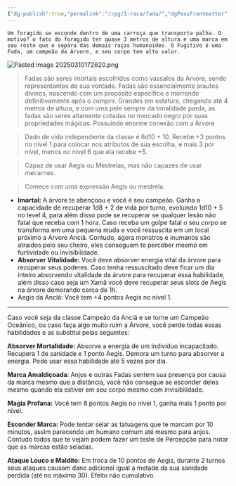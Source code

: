```yaml
---
{"dg-publish":true,"permalink":"/rpg/1-raca/fada/","dgPassFrontmatter":true}
---
```




```
Um foragido se esconde dentro de uma carroça que transporta palha. O motivo? o fato do foragido ter quase 3 metros de altura e uma marca em seu rosto que o separa das demais raças humanoides. O Fugitivo é uma Fada, um campeão da Árvore, e seu corpo tem alto valor.

```


![Pasted image 20250310172620.png](/img/user/Images/Misc/Pasted%20image%2020250310172620.png)


> Fadas são seres imortais escolhidos como vassalos da Árvore, sendo representantes de sua vontade. Fadas são essencialmente arautos divinos, nascendo com um propósito específico e morrendo definitivamente após o cumprir. Grandes em estatura, chegando até 4 metros de altura, e com uma pele sempre da tonalidade parda, as fadas são seres altamente cotadas no mercado negro por suas propriedades mágicas. Possuindo enorme conexão com a Árvore

>Dado de vida independente da classe é 8d10 + 10. Recebe +3 pontos no nível 1 para colocar nos atributos de sua escolha, e mais 3 por nível, menos no nível 6 que ela recebe +5.

> Capaz de usar Aegis ou Mestrelas, mas não capazes de usar mecarnes.

> Comece com uma expressão Aegis ou mestrela.

- **Imortal:** A árvore te abençoou e você é seu campeão. Ganha a capacidade de recuperar 1d8 + 2 de vida por turno, evoluindo 1d10 + 5 no level 4, para além disso pode se recuperar se qualquer lesão não fatal que receba com 1 hora. Caso receba um golpe fatal o seu corpo se transforma em uma pequena muda e você ressuscita em um local próximo a Árvore Anciã. Contudo, agora monstros e inumanos são atraídos pelo seu cheiro, eles conseguem te perceber mesmo em furtividade ou invisibilidade. 
- **Absorver Vitalidade:** Você deve absorver energia vital da árvore para recuperar seus poderes. Caso tenha ressuscitado deve ficar um dia inteiro absorvendo vitalidade da árvore para recuperar essa habilidade, além disso caso seja um Xamã você deve recuperar seus slots de Aegis na árvore demorando cerca de 1h.
- Aegis da Anciã: Você tem +4 pontos Aegis no nível 1.

-----------------------------------------

Caso você seja da classe Campeão da Anciã e se torne um Campeão Oceânico, ou caso faça algo muito ruim a Árvore, você perde todas essas habilidades e as substitui pelas seguintes:

**Absorver Mortalidade:** Absorve a energia de um indivíduo incapacitado. Recupera 1 de sanidade e 1 ponto Aegis. Demora um turno para absorver a energia. Pode usar essa habilidade até 5 vezes por dia.

**Marca Amaldiçoada**: Anjos e outras Fadas sentem sua presença por causa da marca mesmo que a distância, você não consegue se esconder deles mesmo quando ela estiver em seu corpo mesmo com invisibilidade. 

**Magia Profana:** Você tem 8 pontos Aegis no nível 1, ganha mais 1 ponto por nível.

**Esconder Marca:** Pode tentar selar as tatuagens que te marcam por 10 minutos, assim parecendo um humano comum até mesmo para anjos. Contudo todos que te vejam podem fazer um teste de Percepção para notar que as marcas estão seladas.

**Ataque Louco e Maldito:** Em troca de 10 pontos de Aegis, durante 2 turnos seus ataques causam dano adicional igual a metade da sua sanidade perdida (até no máximo 30). Efeito não cumulativo. 